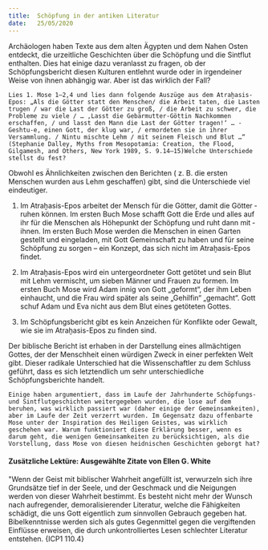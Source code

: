 ```yaml
---
title:  Schöpfung in der antiken Literatur
date:   25/05/2020
---
```


Archäologen haben Texte aus dem alten Ägypten und dem Nahen Osten entdeckt, die urzeitliche Geschichten über die Schöpfung und die Sintflut enthalten. Dies hat einige dazu veranlasst zu fragen, ob der Schöpfungsbericht diesen Kulturen entlehnt wurde oder in irgendeiner Weise von ihnen abhängig war. Aber ist das wirklich der Fall?

`Lies 1. Mose 1–2,4 und lies dann folgende Auszüge aus dem Atraḫasis-Epos: „Als die Götter statt den Menschen/ die Arbeit taten, die Lasten trugen / war die Last der Götter zu groß, / die Arbeit zu schwer, die Pro­bleme zu viele / … ‚Lasst die Gebärmutter-Göttin Nachkommen erschaffen, / und lasst den Mann die Last der Götter tragen!‘ … ­Geshtu-e, einen Gott, der klug war, / ermordeten sie in ihrer Versammlung. / Nintu mischte Lehm / mit seinem Fleisch und Blut …“ (Stephanie ­Dalley, Myths from Mesopotamia: Creation, the Flood, Gilgamesh, and Others, New York 1989, S. 9.14–15)Welche Unterschiede stellst du fest?`

Obwohl es Ähnlichkeiten zwischen den Berichten ( z. B. die ersten Menschen wurden aus Lehm geschaffen) gibt, sind die Unterschiede viel eindeutiger.

1. Im Atraḫasis-Epos arbeitet der Mensch für die Götter, damit die Götter ­ruhen können. Im ersten Buch Mose schafft Gott die Erde und alles auf ihr für die Menschen als Höhepunkt der Schöpfung und ruht dann mit ­ihnen. Im ersten Buch Mose werden die Menschen in einen Garten gestellt und eingeladen, mit Gott Gemeinschaft zu haben und für seine Schöpfung zu sorgen – ein Konzept, das sich nicht im Atraḫasis-Epos findet.

2. Im Atraḫasis-Epos wird ein untergeordneter Gott getötet und sein Blut mit Lehm vermischt, um sieben Männer und Frauen zu formen. Im ersten Buch Mose wird Adam innig von Gott „geformt“, der ihm Leben einhaucht, und die Frau wird später als seine „Gehilfin“ „gemacht“. Gott schuf Adam und Eva nicht aus dem Blut eines getöteten Gottes.

3. Im Schöpfungsbericht gibt es kein Anzeichen für Konflikte oder Gewalt, wie sie im Atraḫasis-Epos zu finden sind.

Der biblische Bericht ist erhaben in der Darstellung eines allmächtigen Gottes, der der Menschheit einen würdigen Zweck in einer perfekten Welt gibt. Dieser radikale Unterschied hat die Wissenschaftler zu dem Schluss geführt, dass es sich letztendlich um sehr unterschiedliche Schöpfungsberichte handelt.

`Einige haben argumentiert, dass im Laufe der Jahrhunderte Schöpfungs- und Sintflutgeschichten weitergegeben wurden, die lose auf dem beruhen, was wirklich passiert war (daher einige der Gemeinsamkeiten), aber im Laufe der Zeit verzerrt wurden. Im Gegensatz dazu offenbarte Mose unter der Inspiration des Heiligen Geistes, was wirklich geschehen war. Warum funktioniert diese Erklärung besser, wenn es darum geht, die wenigen Gemeinsamkeiten zu berücksichtigen, als die Vorstellung, dass Mose von diesen heidnischen Geschichten geborgt hat?`

#### Zusätzliche Lektüre: Ausgewählte Zitate von Ellen G. White

"Wenn der Geist mit biblischer Wahrheit angefüllt ist, verwurzeln sich ihre Grundsätze tief in der Seele, und der Geschmack und die Neigungen werden von dieser Wahrheit bestimmt. Es besteht nicht mehr der Wunsch nach aufregender, demoralisierender Literatur, welche die Fähigkeiten schädigt, die uns Gott eigentlich zum sinnvollen Gebrauch gegeben hat. Bibelkenntnisse werden sich als gutes Gegenmittel gegen die vergiftenden Einflüsse erweisen, die durch unkontrolliertes Lesen schlechter Literatur entstehen. {ICP1 110.4}